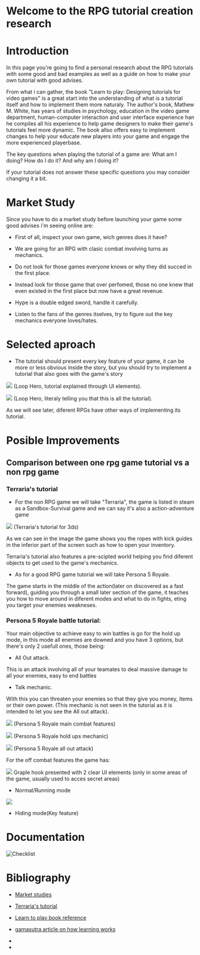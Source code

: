 # Welcome to the RPG tutorial creation research


# Introduction


In this page you're going to find a personal research about the RPG tutorials with some good and bad examples as well as a guide on how to make your own tutorial with good advises.

From what i can gather, the book "Learn to play: Designing tutorials for video games" is a great start into the understanding of what is a tutorial itself and how to implement them more naturaly. The author's book, Mathew M. White, has years of studies in psychology, education in the video game department, human-computer interaction and user interface experience han he compiles all his experience to help game designers to make their game's tutorials feel more dynamic. The book allso offers easy to implement changes to help your educate new players into your game and engage the more experienced playerbase.

The key questions when playing the tutorial of a game are: What am I doing? How do I do it? And why am I doing it?

If your tutorial does not answer these specific questions you may consider changing it a bit.

# Market Study

Since you have to do a market study before launching your game some good advises i'm seeing online are:

- First of all, inspect your own game, wich genres does it have?

- We are going for an RPG with clasic combat involving turns as mechanics.

- Do not look for those games everyone knows or why they did succed in the first place.

- Instead look for those game that over perfomed, those no one knew that even existed in the first place but now have a great revenue.

- Hype is a double edged sword, handle it carefully.

- Listen to the fans of the genres itselves, try to figure out the key mechanics everyone loves/hates.

# Selected aproach

- The tutorial should present every key feature of your game, it can be more or less obvious inside the story, but you should try to implement a tutorial that also goes with the game's story


![](images/LHCard.png)
(Loop Hero, tutorial explained through UI elements).

![](images/LHobvious.png)
(Loop Hero, literaly telling you that this is all the tutorial).

As we will see later, diferent RPGs have other ways of implementing its tutorial.


# Posible Improvements




## Comparison between one rpg game tutorial vs a non rpg game



### Terraria's tutorial



- For the non RPG game we will take "Terraria", the game is listed in steam as a Sandbox-Survival game and we can say it's also a action-adventure game


![](images/Tutorial_spawn.jpg)
(Terraria's tutorial for 3ds)

As we can see in the image the game shows you the ropes with kick guides in the inferior part of the screen such as how to open your inventory.

Terraria's tutorial also features a pre-scipted world helping you find diferent objects to get used to the game's mechanics.

- As for a good RPG game tutorial we will take Persona 5 Royale.

The game starts in the middle of the action(later on discovered as a fast forward), guiding you through a small later section of the game, it teaches you how to move around in diferent modes and what to do in fights, eting you target your enemies weakneses.

### Persona 5 Royale battle tutorial:

Your main objective to achieve easy to win battles is go for the hold up mode, in this mode all enemies are downed and you have 3 options, but there's only 2 usefull ones, those being:

- All Out attack.

This is an attack involving all of your teamates to deal massive damage to all your enemies, easy to end battles

- Talk mechanic.

With this you can threaten your enemies so that they give you money, items or their own power. (This mechanic is not seen in the tutorial as it is intended to let you see the All out attack).


![](images/P5R_combat.png)
(Persona 5 Royale main combat features)


![](images/P5R_Hold_Ups.png)
(Persona 5 Royale hold ups mechanic)



![](images/P5R_All_Out.png)
(Persona 5 Royale all out attack)


For the off combat features the game has:


![](images/P5R_Graple.jpg)
Graple hook presented with 2 clear UI elements (only in some areas of the game, usually used to acces secret areas)

- Normal/Running mode


![](images/P5R_HIDE.jpg)
- Hiding mode(Key feature)

# Documentation



![Checklist]()


# Bibliography

- [Market studies](https://howtomarketagame.com/2019/12/11/how-i-do-competitive-analysis-for-my-game/)

- [Terraria's tutorial](https://terraria.gamepedia.com/Tutorial)

- [Learn to play book reference](https://www.routledge.com/Learn-to-Play-Designing-Tutorials-for-Video-Games/White/p/book/9781482220193)

- [gamasutra article on how learning works](https://www.gamasutra.com/blogs/JoshBycer/20161011/283049/How_to_Improve_Education_via_Game_Tutorials.php)

-

-
